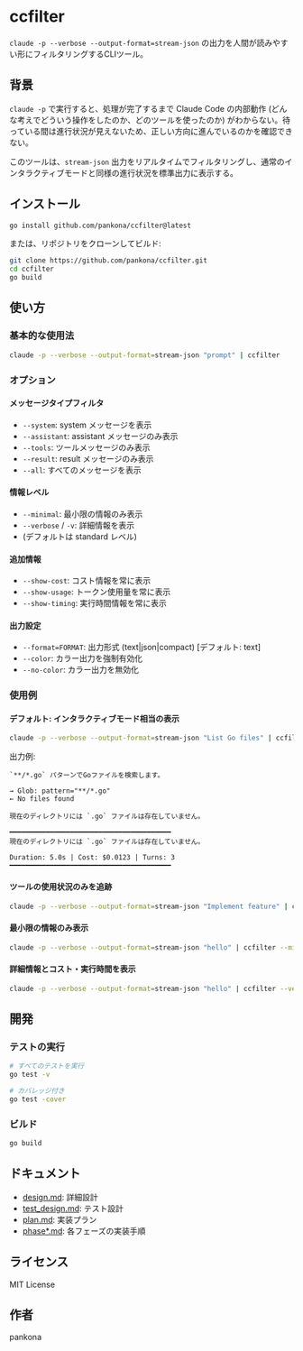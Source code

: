 # ccfilter

`claude -p --verbose --output-format=stream-json` の出力を人間が読みやすい形にフィルタリングするCLIツール。

## 背景

`claude -p` で実行すると、処理が完了するまで Claude Code の内部動作 (どんな考えでどういう操作をしたのか、どのツールを使ったのか) がわからない。待っている間は進行状況が見えないため、正しい方向に進んでいるのかを確認できない。

このツールは、`stream-json` 出力をリアルタイムでフィルタリングし、通常のインタラクティブモードと同様の進行状況を標準出力に表示する。

## インストール

```bash
go install github.com/pankona/ccfilter@latest
```

または、リポジトリをクローンしてビルド:

```bash
git clone https://github.com/pankona/ccfilter.git
cd ccfilter
go build
```

## 使い方

### 基本的な使用法

```bash
claude -p --verbose --output-format=stream-json "prompt" | ccfilter
```

### オプション

#### メッセージタイプフィルタ

- `--system`: system メッセージを表示
- `--assistant`: assistant メッセージのみ表示
- `--tools`: ツールメッセージのみ表示
- `--result`: result メッセージのみ表示
- `--all`: すべてのメッセージを表示

#### 情報レベル

- `--minimal`: 最小限の情報のみ表示
- `--verbose` / `-v`: 詳細情報を表示
- (デフォルトは standard レベル)

#### 追加情報

- `--show-cost`: コスト情報を常に表示
- `--show-usage`: トークン使用量を常に表示
- `--show-timing`: 実行時間情報を常に表示

#### 出力設定

- `--format=FORMAT`: 出力形式 (text|json|compact) [デフォルト: text]
- `--color`: カラー出力を強制有効化
- `--no-color`: カラー出力を無効化

### 使用例

#### デフォルト: インタラクティブモード相当の表示

```bash
claude -p --verbose --output-format=stream-json "List Go files" | ccfilter
```

出力例:
```
`**/*.go` パターンでGoファイルを検索します。

→ Glob: pattern="**/*.go"
← No files found

現在のディレクトリには `.go` ファイルは存在していません。

━━━━━━━━━━━━━━━━━━━━━━━━━━━━━━━━━━━━━━━━
現在のディレクトリには `.go` ファイルは存在していません。

Duration: 5.0s | Cost: $0.0123 | Turns: 3
━━━━━━━━━━━━━━━━━━━━━━━━━━━━━━━━━━━━━━━━
```

#### ツールの使用状況のみを追跡

```bash
claude -p --verbose --output-format=stream-json "Implement feature" | ccfilter --tools
```

#### 最小限の情報のみ表示

```bash
claude -p --verbose --output-format=stream-json "hello" | ccfilter --minimal
```

#### 詳細情報とコスト・実行時間を表示

```bash
claude -p --verbose --output-format=stream-json "hello" | ccfilter --verbose --show-cost --show-timing
```

## 開発

### テストの実行

```bash
# すべてのテストを実行
go test -v

# カバレッジ付き
go test -cover
```

### ビルド

```bash
go build
```

## ドキュメント

- [design.md](docs/design.md): 詳細設計
- [test_design.md](docs/test_design.md): テスト設計
- [plan.md](docs/plan.md): 実装プラン
- [phase*.md](docs/): 各フェーズの実装手順

## ライセンス

MIT License

## 作者

pankona
